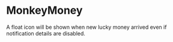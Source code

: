 # MonkeyMoney
A float icon will be shown when new lucky money arrived even if notification details are disabled. 

